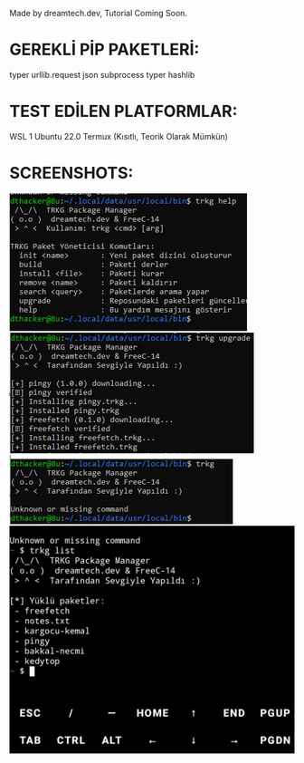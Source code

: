 Made by dreamtech.dev, Tutorial Coming Soon.


# GEREKLİ PİP PAKETLERİ:
typer
urllib.request
json
subprocess
typer
hashlib

# TEST EDİLEN PLATFORMLAR:
WSL 1
Ubuntu 22.0
Termux (Kısıtlı, Teorik Olarak Mümkün)

# SCREENSHOTS:
![alt text](screenshots/help.png "Title")
![alt text](screenshots/gdf.png "Title")
![alt text](screenshots/gfhgf.png "Title")
![alt text](screenshots/termux.jpg "Title")
